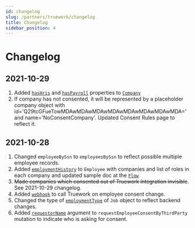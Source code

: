 ```yaml
---
id: changelog
slug: /partners/truework/changelog
title: Changelog
sidebar_position: 4
---
```



# Changelog

## 2021-10-29

1. Added [`hasHris`](/docs/partners/truework/objects/company#hashris-boolean) and [`hasPayroll`](/docs/partners/truework/objects/company#haspayroll-boolean) properties to [`Company`]((/docs/partners/truework/objects/company))
2. If company has not consented, it will be represented by a placeholder company object with id='Q29tcGFueTowMDAwMDAwMDAwMDAwMDAwMDAwMDAwMDA=' and name='NoConsentCompany'. Updated Consent Rules page to reflect it.

## 2021-10-28

1. Changed `employeeBySsn` to `employeesBySsn` to reflect possible multiple employee records.
2. Added [`employmentHistory`](/docs/partners/truework/objects/employee#employmenthistory-employmenthistoryrecord) to `Employee` with companies and list of roles in each company and updated sample doc at the [`Flow`](/docs/partners/truework/flows)
3. ~~Made companies which consented out of Truework integration invisible~~. See 2021-10-29 changelog.
4. Added [`webhook`](/docs/partners/truework/webhook) to call Truework on employee consent change. 
5. Changed the type of [`employmentType`](/docs/partners/truework/objects/job#employmenttype-companyemploymenttype) of `Job` object to reflect backend changes.
6. Added [`requestorName`](/docs/partners/truework/mutations/request-employee-consent-by-third-party#requestorname-string) argument to `requestEmployeeConsentByThirdParty` mutation to indicate who is asking for consent.

